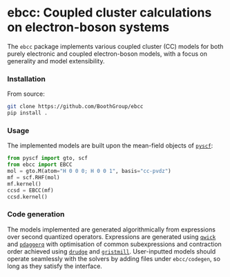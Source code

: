 # ebcc: Coupled cluster calculations on electron-boson systems

The `ebcc` package implements various coupled cluster (CC) models for both purely electronic and coupled electron-boson models, with a focus on generality and model extensibility.

### Installation

From source:

```bash
git clone https://github.com/BoothGroup/ebcc
pip install .
```

### Usage

The implemented models are built upon the mean-field objects of [`pyscf`](https://github.com/pyscf/pyscf):

```python
from pyscf import gto, scf
from ebcc import EBCC
mol = gto.M(atom="H 0 0 0; H 0 0 1", basis="cc-pvdz")
mf = scf.RHF(mol)
mf.kernel()
ccsd = EBCC(mf)
ccsd.kernel()
```

### Code generation

The models implemented are generated algorithmically from expressions over second quantized operators. Expressions are generated using [`qwick`](https://github.com/obackhouse/qwick) and [`pdaggerq`](https://github.com/edeprince3/pdaggerq) with optimisation of common subexpressions and contraction order achieved using [`drudge`](https://github.com/tschijnmo/drudge) and [`gristmill`](https://github.com/tschijnmo/gristmill).
User-inputted models should operate seamlessly with the solvers by adding files under `ebcc/codegen`, so long as they satisfy the interface.
